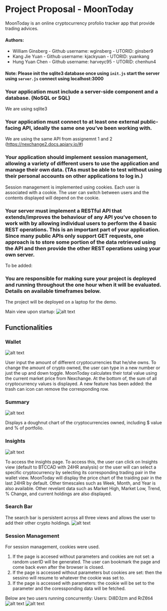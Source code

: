 
# Project Proposal - MoonToday

MoonToday is an online cryptocurrency profolio tracker app that provide trading advices.

#### Authors:
* William Ginsberg - Github username: wginsberg - UTORID: ginsber9
* Kang Jie Yuan - Github username: kjackyuan - UTORID: yuankang
* Hung Yuan Chen - Github username: harveyc95 - UTORID: chenhun4

#### Note: Please init the sqlite3 database once using `init.js` start the server using `server.js` connect using localhost:3000

### Your application must include a server-side component and a database. (NoSQL or SQL)
We are using sqlite3


### Your application must connect to at least one external public-facing API, ideally the same one you’ve been working with.
We are using the same API from assignemnt 1 and 2 (https://nexchange2.docs.apiary.io/#)


### Your application should implement session management, allowing a variety of different users to use the application and manage their own data. (TAs must be able to test without using their personal accounts on other applications to log in.)
Session management is implemented using cookies. Each user is associated with a cookie. The user can switch between users and the contents displayed will depend on the cookie.

### Your server must implement a RESTful API that extends/improves the behaviour of any API you’ve chosen to work with by allowing individual users to perform the 4 basic REST operations. This is an important part of your application. Since many public APIs only support GET requests, one approach is to store some portion of the data retrieved using the API and then provide the other REST operations using your own server.
To be added:

### You are responsible for making sure your project is deployed and running throughout the one hour when it will be evaluated. Details on available timeframes below.
The project will be deployed on a laptop for the demo.


Main view upon startup: 
![alt text](https://github.com/csc309-18s/assignment-3-senpai-please-notice-me/blob/master/screenshots/startup.png)

## Functionalities
### Wallet
![alt text](https://github.com/csc309-18s/assignment-3-senpai-please-notice-me/blob/master/screenshots/wallet.png)

User input the amount of different cryptocurrencies that he/she owns.
To change the amount of crypto owned, the user can type in a new number or just the up and down toggle.
MoonToday calculates their total value using the current market price from Nexchange.
At the bottom of, the sum of all cryptocurrency values is displayed.
A new feature has been added: the trash can icon can remove the corresponding row.

### Summary
![alt text](https://github.com/csc309-18s/assignment-2-senpai-please-notice-me/blob/master/SolutionsIMG/Summary.png)

Displays a doughnut chart of the cryptocurrencies owned, including $ value and % of portfolio.

### Insights
![alt text](https://github.com/csc309-18s/assignment-2-senpai-please-notice-me/blob/master/SolutionsIMG/Insights.png)

To access the insights page. To access this, the user can click on Insights view (default to BTCCAD with 24HR analysis) 
or the user will can select a specific cryptocurrency by selecting its corresponding trading pair in the wallet view.
MoonToday will display the price chart of the traiding pair in the last 24HR by default. Other timescales such as 
Week, Month, and Year is also available.
Other revelant data such as Market High, Market Low, Trend, % Change, and current holdings are also displayed.

### Search Bar
The search bar is persistent across all three views and allows the user to add their other crypto holdings.
![alt text](https://github.com/csc309-18s/assignment-3-senpai-please-notice-me/blob/master/screenshots/searchbar.png)

### Session Management
For session management, cookies were used. 
1) If the page is accesed without parameters and cookies are not set: a random userID will be generated. The user can bookmark the page and come back even after the browser is closed.
2) If the page is accessed without parameters but cookies are set: then the sessino will resume to whatever the cookie was set to.
3) If the page is accessed with parameters: the cookie will be set to the parameter and the coressponding data will be fetched.

Below are two users running concurrently:
Users: Di8D3zm and RrZ6ti4
![alt text](https://github.com/csc309-18s/assignment-3-senpai-please-notice-me/blob/master/screenshots/user1.png)
![alt text](https://github.com/csc309-18s/assignment-3-senpai-please-notice-me/blob/master/screenshots/user2.png)

